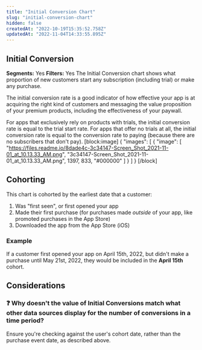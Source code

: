 ```yaml
---
title: "Initial Conversion Chart"
slug: "initial-conversion-chart"
hidden: false
createdAt: "2022-10-19T15:35:52.758Z"
updatedAt: "2022-11-04T14:33:55.895Z"
---
```

## Initial Conversion
**Segments:** Yes
**Filters:** Yes
The Initial Conversion chart shows what proportion of new customers start any subscription (including trial) or make any purchase.

The initial conversion rate is a good indicator of how effective your app is at acquiring the right kind of customers and messaging the value proposition of your premium products, including the effectiveness of your paywall.

For apps that exclusively rely on products with trials, the initial conversion rate is equal to the trial start rate. For apps that offer no trials at all, the initial conversion rate is equal to the conversion rate to paying (because there are no subscribers that don't pay). 
[block:image]
{
  "images": [
    {
      "image": [
        "https://files.readme.io/8dade4c-3c34147-Screen_Shot_2021-11-01_at_10.13.33_AM.png",
        "3c34147-Screen_Shot_2021-11-01_at_10.13.33_AM.png",
        1397,
        833,
        "#000000"
      ]
    }
  ]
}
[/block]
## Cohorting

This chart is cohorted by the earliest date that a customer:

1. Was "first seen", or first opened your app
2. Made their first purchase (for purchases made _outside_ of your app, like promoted purchases in the App Store)
3. Downloaded the app from the App Store (iOS)

### Example

If a customer first opened your app on April 15th, 2022, but didn't make a purchase until May 21st, 2022, they would be included in the **April 15th** cohort.

## Considerations

### ❓ Why doesn't the value of Initial Conversions match what other data sources display for the number of conversions in a time period?

Ensure you're checking against the user's cohort date, rather than the purchase event date, as described above.